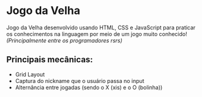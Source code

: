# Jogo da Velha
Jogo da Velha desenvolvido usando HTML, CSS e JavaScript para praticar os conhecimentos na linguagem por meio de um jogo muito conhecido! *(Principalmente entre os programadores rsrs)*

## Principais mecânicas:
- Grid Layout
- Captura do nickname que o usuário passa no input
- Alternância entre jogadas (sendo o X (xis) e o O (bolinha))

